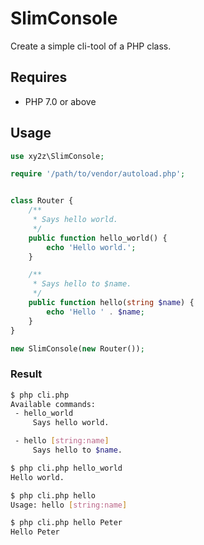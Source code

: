 # SlimConsole

Create a simple cli-tool of a PHP class.


## Requires
- PHP 7.0 or above


## Usage
```php
use xy2z\SlimConsole;

require '/path/to/vendor/autoload.php';


class Router {
	/**
	 * Says hello world.
	 */
	public function hello_world() {
		echo 'Hello world.';
	}

	/**
	 * Says hello to $name.
	 */
	public function hello(string $name) {
		echo 'Hello ' . $name;
	}
}

new SlimConsole(new Router());

```


### Result
```bash
$ php cli.php
Available commands:
 - hello_world
     Says hello world.

 - hello [string:name]
     Says hello to $name.
```

```bash
$ php cli.php hello_world
Hello world.
```

```bash
$ php cli.php hello
Usage: hello [string:name]
```

```bash
$ php cli.php hello Peter
Hello Peter
```
